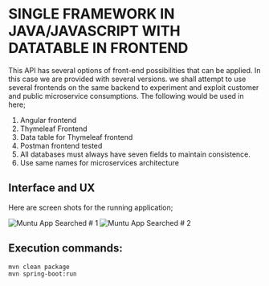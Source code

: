 # SINGLE FRAMEWORK IN JAVA/JAVASCRIPT WITH DATATABLE IN FRONTEND 

This API has several options of front-end possibilities that can be applied. In this case we are provided with several versions. we shall attempt to use several frontends on the same backend to experiment and exploit customer and public microservice consumptions. The following would be used in here;
1. Angular frontend
2. Thymeleaf Frontend
3. Data table for Thymeleaf frontend
4. Postman frontend tested
5. All databases must always have seven fields to maintain consistence.
6. Use same names for microservices architecture


## Interface and UX
Here are screen shots for the running application;

![ Muntu App Searched # 1](https://github.com/LINOSNCHENA/Full-stack-app-using-Jquery-in-the-FrontEnd/blob/master/pemba/page1.png)
![ Muntu App Searched # 2](https://github.com/LINOSNCHENA/Full-stack-app-using-Jquery-in-the-FrontEnd/blob/master/pemba/page2.png)

## Execution commands:  
```
mvn clean package
mvn spring-boot:run

```